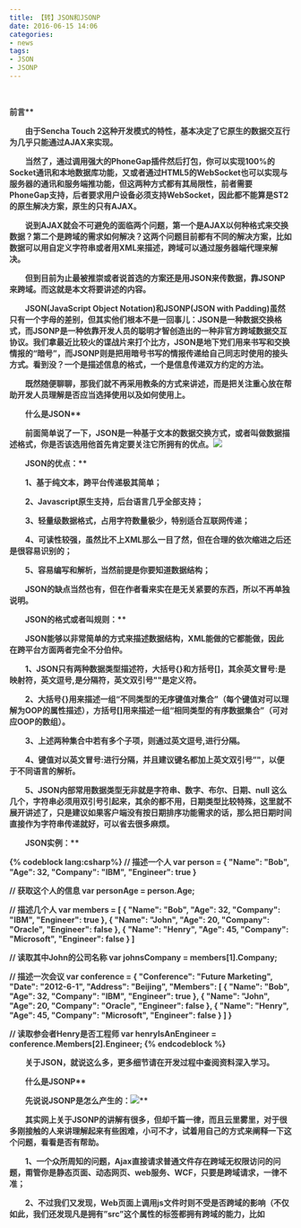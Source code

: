 ```yaml
---
title: 【转】JSON和JSONP
date: 2016-06-15 14:06
categories:
- news
tags:
- JSON
- JSONP
---
```

<!-- more -->
<div style="top: 0px"> 


<strong style="margin: 0px; padding: 0px; color: #333333; font-weight: bold">前言**

　　由于Sencha Touch 2这种开发模式的特性，基本决定了它原生的数据交互行为几乎只能通过AJAX来实现。

　　当然了，通过调用强大的PhoneGap插件然后打包，你可以实现100%的Socket通讯和本地数据库功能，又或者通过HTML5的WebSocket也可以实现与服务器的通讯和服务端推功能，但这两种方式都有其局限性，前者需要PhoneGap支持，后者要求用户设备必须支持WebSocket，因此都不能算是ST2的原生解决方案，原生的只有AJAX。

　　说到AJAX就会不可避免的面临两个问题，第一个是AJAX以何种格式来交换数据？第二个是跨域的需求如何解决？这两个问题目前都有不同的解决方案，比如数据可以用自定义字符串或者用XML来描述，跨域可以通过服务器端代理来解决。

　　但到目前为止最被推崇或者说首选的方案还是用JSON来传数据，靠JSONP来跨域。而这就是本文将要讲述的内容。

　　JSON(JavaScript Object Notation)和JSONP(JSON with Padding)虽然只有一个字母的差别，但其实他们根本不是一回事儿：JSON是一种数据交换格式，而JSONP是一种依靠开发人员的聪明才智创造出的一种非官方跨域数据交互协议。我们拿最近比较火的谍战片来打个比方，JSON是地下党们用来书写和交换情报的“暗号”，而JSONP则是把用暗号书写的情报传递给自己同志时使用的接头方式。看到没？一个是描述信息的格式，一个是信息传递双方约定的方法。

　　既然随便聊聊，那我们就不再采用教条的方式来讲述，而是把关注重心放在帮助开发人员理解是否应当选择使用以及如何使用上。

<strong style="margin: 0px; padding: 0px; color: #333333; font-weight: bold">　　什么是JSON**

　　前面简单说了一下，JSON是一种基于文本的数据交换方式，或者叫做数据描述格式，你是否该选用他首先肯定要关注它所拥有的优点。![](http://pic001.cnblogs.com/images/2012/145819/2012042220142826.jpg)

<strong style="margin: 0px; padding: 0px; color: #333333; font-weight: bold">　　JSON的优点：**

　　1、基于纯文本，跨平台传递极其简单；

　　2、Javascript原生支持，后台语言几乎全部支持；

　　3、轻量级数据格式，占用字符数量极少，特别适合互联网传递；

　　4、可读性较强，虽然比不上XML那么一目了然，但在合理的依次缩进之后还是很容易识别的；

　　5、容易编写和解析，当然前提是你要知道数据结构；

　　JSON的缺点当然也有，但在作者看来实在是无关紧要的东西，所以不再单独说明。

<strong style="margin: 0px; padding: 0px; color: #333333; font-weight: bold">　　JSON的格式或者叫规则：**

　　JSON能够以非常简单的方式来描述数据结构，XML能做的它都能做，因此在跨平台方面两者完全不分伯仲。

　　1、JSON只有两种数据类型描述符，大括号{}和方括号[]，其余英文冒号:是映射符，英文逗号,是分隔符，英文双引号""是定义符。

　　2、大括号{}用来描述一组“不同类型的无序键值对集合”（每个键值对可以理解为OOP的属性描述），方括号[]用来描述一组“相同类型的有序数据集合”（可对应OOP的数组）。

　　3、上述两种集合中若有多个子项，则通过英文逗号,进行分隔。

　　4、键值对以英文冒号:进行分隔，并且建议键名都加上英文双引号”"，以便于不同语言的解析。

　　5、JSON内部常用数据类型无非就是字符串、数字、布尔、日期、null 这么几个，字符串必须用双引号引起来，其余的都不用，日期类型比较特殊，这里就不展开讲述了，只是建议如果客户端没有按日期排序功能需求的话，那么把日期时间直接作为字符串传递就好，可以省去很多麻烦。

<strong style="margin: 0px; padding: 0px; color: #333333; font-weight: bold">　　JSON实例：**

{% codeblock lang:csharp%}
// 描述一个人 
var person = {
    "Name": "Bob",
    "Age": 32,
    "Company": "IBM",
    "Engineer": true
}
 
// 获取这个人的信息 
var personAge = person.Age;
 
// 描述几个人 
var members = [
    {
        "Name": "Bob",
        "Age": 32,
        "Company": "IBM",
        "Engineer": true
    },
    {
        "Name": "John",
        "Age": 20,
        "Company": "Oracle",
        "Engineer": false
    },
    {
        "Name": "Henry",
        "Age": 45,
        "Company": "Microsoft",
        "Engineer": false
    }
]
 
// 读取其中John的公司名称 
var johnsCompany = members[1].Company;
 
// 描述一次会议 
var conference = {
    "Conference": "Future Marketing",
    "Date": "2012-6-1",
    "Address": "Beijing",
    "Members":
    [
        {
            "Name": "Bob",
            "Age": 32,
            "Company": "IBM",
            "Engineer": true
        },
        {
            "Name": "John",
            "Age": 20,
            "Company": "Oracle",
            "Engineer": false
        },
        {
            "Name": "Henry",
            "Age": 45,
            "Company": "Microsoft",
            "Engineer": false
        }
    ]
}
 
// 读取参会者Henry是否工程师 
var henryIsAnEngineer = conference.Members[2].Engineer;
{% endcodeblock %}

　　关于JSON，就说这么多，更多细节请在开发过程中查阅资料深入学习。

<strong style="margin: 0px; padding: 0px; color: #333333; font-weight: bold">　　什么是JSONP**

<strong style="margin: 0px; padding: 0px; color: #333333; font-weight: bold">　　先说说JSONP是怎么产生的：![](http://pic001.cnblogs.com/images/2012/145819/2012042220173342.png)**

　　其实网上关于JSONP的讲解有很多，但却千篇一律，而且云里雾里，对于很多刚接触的人来讲理解起来有些困难，小可不才，试着用自己的方式来阐释一下这个问题，看看是否有帮助。

　　1、一个众所周知的问题，Ajax直接请求普通文件存在跨域无权限访问的问题，甭管你是静态页面、动态网页、web服务、WCF，只要是跨域请求，一律不准；

　　2、不过我们又发现，Web页面上调用js文件时则不受是否跨域的影响（不仅如此，我们还发现凡是拥有”src”这个属性的标签都拥有跨域的能力，比如<script>、<img>、<iframe>）；

　　3、于是可以判断，当前阶段如果想通过纯web端（ActiveX控件、服务端代理、属于未来的HTML5之Websocket等方式不算）跨域访问数据就只有一种可能，那就是在远程服务器上设法把数据装进js格式的文件里，供客户端调用和进一步处理；

　　4、恰巧我们已经知道有一种叫做JSON的纯字符数据格式可以简洁的描述复杂数据，更妙的是JSON还被js原生支持，所以在客户端几乎可以随心所欲的处理这种格式的数据；

　　5、这样子解决方案就呼之欲出了，web客户端通过与调用脚本一模一样的方式，来调用跨域服务器上动态生成的js格式文件（一般以JSON为后缀），显而易见，服务器之所以要动态生成JSON文件，目的就在于把客户端需要的数据装入进去。

　　6、客户端在对JSON文件调用成功之后，也就获得了自己所需的数据，剩下的就是按照自己需求进行处理和展现了，这种获取远程数据的方式看起来非常像AJAX，但其实并不一样。

　　7、为了便于客户端使用数据，逐渐形成了一种非正式传输协议，人们把它称作JSONP，该协议的一个要点就是允许用户传递一个callback参数给服务端，然后服务端返回数据时会将这个callback参数作为函数名来包裹住JSON数据，这样客户端就可以随意定制自己的函数来自动处理返回数据了。

　　如果对于callback参数如何使用还有些模糊的话，我们后面会有具体的实例来讲解。

<strong style="margin: 0px; padding: 0px; color: #333333; font-weight: bold">　　JSONP的客户端具体实现：**

　　不管jQuery也好，ExtJs也罢，又或者是其他支持jsonp的框架，他们幕后所做的工作都是一样的，下面我来循序渐进的说明一下jsonp在客户端的实现：

　　1、我们知道，哪怕跨域js文件中的代码（当然指符合web脚本安全策略的），web页面也是可以无条件执行的。

　　远程服务器remoteserver.com根目录下有个remote.js文件代码如下：

alert('我是远程文件');

　　本地服务器localserver.com下有个jsonp.html页面代码如下：

<span style="font-family: "Courier New"; font-size: 12px; color: #00ff; margin: 0px; padding: 0px"><!</span><span style="font-family: "Courier New"; font-size: 12px; color: #ff0ff; margin: 0px; padding: 0px">DOCTYPE html PUBLIC "-//W3C//DTD XHTML 1.0 Transitional//EN" "http://www.w3.org/TR/xhtml1/DTD/xhtml1-transitional.dtd"</span><span style="font-family: "Courier New"; font-size: 12px; color: #00ff; margin: 0px; padding: 0px">></span>
<span style="font-family: "Courier New"; font-size: 12px; color: #00ff; margin: 0px; padding: 0px"><</span><span style="font-family: "Courier New"; font-size: 12px; color: #8000; margin: 0px; padding: 0px">html </span><span style="font-family: "Courier New"; font-size: 12px; color: #ff00; margin: 0px; padding: 0px">xmlns</span><span style="font-family: "Courier New"; font-size: 12px; color: #00ff; margin: 0px; padding: 0px">="http://www.w3.org/1999/xhtml"</span><span style="font-family: "Courier New"; font-size: 12px; color: #00ff; margin: 0px; padding: 0px">></span>
<span style="font-family: "Courier New"; font-size: 12px; color: #00ff; margin: 0px; padding: 0px"><</span><span style="font-family: "Courier New"; font-size: 12px; color: #8000; margin: 0px; padding: 0px">head</span><span style="font-family: "Courier New"; font-size: 12px; color: #00ff; margin: 0px; padding: 0px">></span>
    <span style="font-family: "Courier New"; font-size: 12px; color: #00ff; margin: 0px; padding: 0px"><</span><span style="font-family: "Courier New"; font-size: 12px; color: #8000; margin: 0px; padding: 0px">title</span><span style="font-family: "Courier New"; font-size: 12px; color: #00ff; margin: 0px; padding: 0px">></</span><span style="font-family: "Courier New"; font-size: 12px; color: #8000; margin: 0px; padding: 0px">title</span><span style="font-family: "Courier New"; font-size: 12px; color: #00ff; margin: 0px; padding: 0px">></span>
    <span style="font-family: "Courier New"; font-size: 12px; color: #00ff; margin: 0px; padding: 0px"><</span><span style="font-family: "Courier New"; font-size: 12px; color: #8000; margin: 0px; padding: 0px">script </span><span style="font-family: "Courier New"; font-size: 12px; color: #ff00; margin: 0px; padding: 0px">type</span><span style="font-family: "Courier New"; font-size: 12px; color: #00ff; margin: 0px; padding: 0px">="text/javascript"</span><span style="font-family: "Courier New"; font-size: 12px; color: #ff00; margin: 0px; padding: 0px"> src</span><span style="font-family: "Courier New"; font-size: 12px; color: #00ff; margin: 0px; padding: 0px">="http://remoteserver.com/remote.js"</span><span style="font-family: "Courier New"; font-size: 12px; color: #00ff; margin: 0px; padding: 0px">></</span><span style="font-family: "Courier New"; font-size: 12px; color: #8000; margin: 0px; padding: 0px">script</span><span style="font-family: "Courier New"; font-size: 12px; color: #00ff; margin: 0px; padding: 0px">></span>
<span style="font-family: "Courier New"; font-size: 12px; color: #00ff; margin: 0px; padding: 0px"></</span><span style="font-family: "Courier New"; font-size: 12px; color: #8000; margin: 0px; padding: 0px">head</span><span style="font-family: "Courier New"; font-size: 12px; color: #00ff; margin: 0px; padding: 0px">></span>
<span style="font-family: "Courier New"; font-size: 12px; color: #00ff; margin: 0px; padding: 0px"><</span><span style="font-family: "Courier New"; font-size: 12px; color: #8000; margin: 0px; padding: 0px">body</span><span style="font-family: "Courier New"; font-size: 12px; color: #00ff; margin: 0px; padding: 0px">></span>
 
<span style="font-family: "Courier New"; font-size: 12px; color: #00ff; margin: 0px; padding: 0px"></</span><span style="font-family: "Courier New"; font-size: 12px; color: #8000; margin: 0px; padding: 0px">body</span><span style="font-family: "Courier New"; font-size: 12px; color: #00ff; margin: 0px; padding: 0px">></span>
<span style="font-family: "Courier New"; font-size: 12px; color: #00ff; margin: 0px; padding: 0px"></</span><span style="font-family: "Courier New"; font-size: 12px; color: #8000; margin: 0px; padding: 0px">html</span><span style="font-family: "Courier New"; font-size: 12px; color: #00ff; margin: 0px; padding: 0px">></span>

　　毫无疑问，页面将会弹出一个提示窗体，显示跨域调用成功。

　　2、现在我们在jsonp.html页面定义一个函数，然后在远程remote.js中传入数据进行调用。

　　jsonp.html页面代码如下：

<span style="font-family: "Courier New"; font-size: 12px; color: #00ff; margin: 0px; padding: 0px"><!</span><span style="font-family: "Courier New"; font-size: 12px; color: #ff0ff; margin: 0px; padding: 0px">DOCTYPE html PUBLIC "-//W3C//DTD XHTML 1.0 Transitional//EN" "http://www.w3.org/TR/xhtml1/DTD/xhtml1-transitional.dtd"</span><span style="font-family: "Courier New"; font-size: 12px; color: #00ff; margin: 0px; padding: 0px">></span>
<span style="font-family: "Courier New"; font-size: 12px; color: #00ff; margin: 0px; padding: 0px"><</span><span style="font-family: "Courier New"; font-size: 12px; color: #8000; margin: 0px; padding: 0px">html </span><span style="font-family: "Courier New"; font-size: 12px; color: #ff00; margin: 0px; padding: 0px">xmlns</span><span style="font-family: "Courier New"; font-size: 12px; color: #00ff; margin: 0px; padding: 0px">="http://www.w3.org/1999/xhtml"</span><span style="font-family: "Courier New"; font-size: 12px; color: #00ff; margin: 0px; padding: 0px">></span>
<span style="font-family: "Courier New"; font-size: 12px; color: #00ff; margin: 0px; padding: 0px"><</span><span style="font-family: "Courier New"; font-size: 12px; color: #8000; margin: 0px; padding: 0px">head</span><span style="font-family: "Courier New"; font-size: 12px; color: #00ff; margin: 0px; padding: 0px">></span>
    <span style="font-family: "Courier New"; font-size: 12px; color: #00ff; margin: 0px; padding: 0px"><</span><span style="font-family: "Courier New"; font-size: 12px; color: #8000; margin: 0px; padding: 0px">title</span><span style="font-family: "Courier New"; font-size: 12px; color: #00ff; margin: 0px; padding: 0px">></</span><span style="font-family: "Courier New"; font-size: 12px; color: #8000; margin: 0px; padding: 0px">title</span><span style="font-family: "Courier New"; font-size: 12px; color: #00ff; margin: 0px; padding: 0px">></span>
    <span style="font-family: "Courier New"; font-size: 12px; color: #00ff; margin: 0px; padding: 0px"><</span><span style="font-family: "Courier New"; font-size: 12px; color: #8000; margin: 0px; padding: 0px">script </span><span style="font-family: "Courier New"; font-size: 12px; color: #ff00; margin: 0px; padding: 0px">type</span><span style="font-family: "Courier New"; font-size: 12px; color: #00ff; margin: 0px; padding: 0px">="text/javascript"</span><span style="font-family: "Courier New"; font-size: 12px; color: #00ff; margin: 0px; padding: 0px">></span>
    <span style="font-family: "Courier New"; font-size: 12px; color: #00ff; margin: 0px; padding: 0px; background-color: #f5f5f5">var</span><span style="font-family: "Courier New"; font-size: 12px; color: #000000; margin: 0px; padding: 0px; background-color: #f5f5f5"> localHandler </span><span style="font-family: "Courier New"; font-size: 12px; color: #000000; margin: 0px; padding: 0px; background-color: #f5f5f5">=</span> <span style="font-family: "Courier New"; font-size: 12px; color: #00ff; margin: 0px; padding: 0px; background-color: #f5f5f5">function</span><span style="font-family: "Courier New"; font-size: 12px; color: #000000; margin: 0px; padding: 0px; background-color: #f5f5f5">(data){
        alert(</span><span style="font-family: "Courier New"; font-size: 12px; color: #000000; margin: 0px; padding: 0px; background-color: #f5f5f5">'</span><span style="font-family: "Courier New"; font-size: 12px; color: #000000; margin: 0px; padding: 0px; background-color: #f5f5f5">我是本地函数，可以被跨域的remote.js文件调用，远程js带来的数据是：</span><span style="font-family: "Courier New"; font-size: 12px; color: #000000; margin: 0px; padding: 0px; background-color: #f5f5f5">'</span> <span style="font-family: "Courier New"; font-size: 12px; color: #000000; margin: 0px; padding: 0px; background-color: #f5f5f5">+</span><span style="font-family: "Courier New"; font-size: 12px; color: #000000; margin: 0px; padding: 0px; background-color: #f5f5f5"> data.result);
    };
    </span><span style="font-family: "Courier New"; font-size: 12px; color: #00ff; margin: 0px; padding: 0px"></</span><span style="font-family: "Courier New"; font-size: 12px; color: #8000; margin: 0px; padding: 0px">script</span><span style="font-family: "Courier New"; font-size: 12px; color: #00ff; margin: 0px; padding: 0px">></span>
    <span style="font-family: "Courier New"; font-size: 12px; color: #00ff; margin: 0px; padding: 0px"><</span><span style="font-family: "Courier New"; font-size: 12px; color: #8000; margin: 0px; padding: 0px">script </span><span style="font-family: "Courier New"; font-size: 12px; color: #ff00; margin: 0px; padding: 0px">type</span><span style="font-family: "Courier New"; font-size: 12px; color: #00ff; margin: 0px; padding: 0px">="text/javascript"</span><span style="font-family: "Courier New"; font-size: 12px; color: #ff00; margin: 0px; padding: 0px"> src</span><span style="font-family: "Courier New"; font-size: 12px; color: #00ff; margin: 0px; padding: 0px">="http://remoteserver.com/remote.js"</span><span style="font-family: "Courier New"; font-size: 12px; color: #00ff; margin: 0px; padding: 0px">></</span><span style="font-family: "Courier New"; font-size: 12px; color: #8000; margin: 0px; padding: 0px">script</span><span style="font-family: "Courier New"; font-size: 12px; color: #00ff; margin: 0px; padding: 0px">></span>
<span style="font-family: "Courier New"; font-size: 12px; color: #00ff; margin: 0px; padding: 0px"></</span><span style="font-family: "Courier New"; font-size: 12px; color: #8000; margin: 0px; padding: 0px">head</span><span style="font-family: "Courier New"; font-size: 12px; color: #00ff; margin: 0px; padding: 0px">></span>
<span style="font-family: "Courier New"; font-size: 12px; color: #00ff; margin: 0px; padding: 0px"><</span><span style="font-family: "Courier New"; font-size: 12px; color: #8000; margin: 0px; padding: 0px">body</span><span style="font-family: "Courier New"; font-size: 12px; color: #00ff; margin: 0px; padding: 0px">></span>
 
<span style="font-family: "Courier New"; font-size: 12px; color: #00ff; margin: 0px; padding: 0px"></</span><span style="font-family: "Courier New"; font-size: 12px; color: #8000; margin: 0px; padding: 0px">body</span><span style="font-family: "Courier New"; font-size: 12px; color: #00ff; margin: 0px; padding: 0px">></span>
<span style="font-family: "Courier New"; font-size: 12px; color: #00ff; margin: 0px; padding: 0px"></</span><span style="font-family: "Courier New"; font-size: 12px; color: #8000; margin: 0px; padding: 0px">html</span><span style="font-family: "Courier New"; font-size: 12px; color: #00ff; margin: 0px; padding: 0px">></span>

　　remote.js文件代码如下：

localHandler({"result":"我是远程js带来的数据"});

　　运行之后查看结果，页面成功弹出提示窗口，显示本地函数被跨域的远程js调用成功，并且还接收到了远程js带来的数据。很欣喜，跨域远程获取数据的目的基本实现了，但是又一个问题出现了，我怎么让远程js知道它应该调用的本地函数叫什么名字呢？毕竟是jsonp的服务者都要面对很多服务对象，而这些服务对象各自的本地函数都不相同啊？我们接着往下看。

　　3、聪明的开发者很容易想到，只要服务端提供的js脚本是动态生成的就行了呗，这样调用者可以传一个参数过去告诉服务端“我想要一段调用XXX函数的js代码，请你返回给我”，于是服务器就可以按照客户端的需求来生成js脚本并响应了。

　　看jsonp.html页面的代码：

<span style="font-family: "Courier New"; font-size: 12px; color: #00ff; margin: 0px; padding: 0px"><!</span><span style="font-family: "Courier New"; font-size: 12px; color: #ff0ff; margin: 0px; padding: 0px">DOCTYPE html PUBLIC "-//W3C//DTD XHTML 1.0 Transitional//EN" "http://www.w3.org/TR/xhtml1/DTD/xhtml1-transitional.dtd"</span><span style="font-family: "Courier New"; font-size: 12px; color: #00ff; margin: 0px; padding: 0px">></span>
<span style="font-family: "Courier New"; font-size: 12px; color: #00ff; margin: 0px; padding: 0px"><</span><span style="font-family: "Courier New"; font-size: 12px; color: #8000; margin: 0px; padding: 0px">html </span><span style="font-family: "Courier New"; font-size: 12px; color: #ff00; margin: 0px; padding: 0px">xmlns</span><span style="font-family: "Courier New"; font-size: 12px; color: #00ff; margin: 0px; padding: 0px">="http://www.w3.org/1999/xhtml"</span><span style="font-family: "Courier New"; font-size: 12px; color: #00ff; margin: 0px; padding: 0px">></span>
<span style="font-family: "Courier New"; font-size: 12px; color: #00ff; margin: 0px; padding: 0px"><</span><span style="font-family: "Courier New"; font-size: 12px; color: #8000; margin: 0px; padding: 0px">head</span><span style="font-family: "Courier New"; font-size: 12px; color: #00ff; margin: 0px; padding: 0px">></span>
    <span style="font-family: "Courier New"; font-size: 12px; color: #00ff; margin: 0px; padding: 0px"><</span><span style="font-family: "Courier New"; font-size: 12px; color: #8000; margin: 0px; padding: 0px">title</span><span style="font-family: "Courier New"; font-size: 12px; color: #00ff; margin: 0px; padding: 0px">></</span><span style="font-family: "Courier New"; font-size: 12px; color: #8000; margin: 0px; padding: 0px">title</span><span style="font-family: "Courier New"; font-size: 12px; color: #00ff; margin: 0px; padding: 0px">></span>
    <span style="font-family: "Courier New"; font-size: 12px; color: #00ff; margin: 0px; padding: 0px"><</span><span style="font-family: "Courier New"; font-size: 12px; color: #8000; margin: 0px; padding: 0px">script </span><span style="font-family: "Courier New"; font-size: 12px; color: #ff00; margin: 0px; padding: 0px">type</span><span style="font-family: "Courier New"; font-size: 12px; color: #00ff; margin: 0px; padding: 0px">="text/javascript"</span><span style="font-family: "Courier New"; font-size: 12px; color: #00ff; margin: 0px; padding: 0px">></span>
    <span style="font-family: "Courier New"; font-size: 12px; color: #0800; margin: 0px; padding: 0px; background-color: #f5f5f5">//</span><span style="font-family: "Courier New"; font-size: 12px; color: #0800; margin: 0px; padding: 0px; background-color: #f5f5f5"> 得到航班信息查询结果后的回调函数</span>
    <span style="font-family: "Courier New"; font-size: 12px; color: #00ff; margin: 0px; padding: 0px; background-color: #f5f5f5">var</span><span style="font-family: "Courier New"; font-size: 12px; color: #000000; margin: 0px; padding: 0px; background-color: #f5f5f5"> flightHandler </span><span style="font-family: "Courier New"; font-size: 12px; color: #000000; margin: 0px; padding: 0px; background-color: #f5f5f5">=</span> <span style="font-family: "Courier New"; font-size: 12px; color: #00ff; margin: 0px; padding: 0px; background-color: #f5f5f5">function</span><span style="font-family: "Courier New"; font-size: 12px; color: #000000; margin: 0px; padding: 0px; background-color: #f5f5f5">(data){
        alert(</span><span style="font-family: "Courier New"; font-size: 12px; color: #000000; margin: 0px; padding: 0px; background-color: #f5f5f5">'</span><span style="font-family: "Courier New"; font-size: 12px; color: #000000; margin: 0px; padding: 0px; background-color: #f5f5f5">你查询的航班结果是：票价 </span><span style="font-family: "Courier New"; font-size: 12px; color: #000000; margin: 0px; padding: 0px; background-color: #f5f5f5">'</span> <span style="font-family: "Courier New"; font-size: 12px; color: #000000; margin: 0px; padding: 0px; background-color: #f5f5f5">+</span><span style="font-family: "Courier New"; font-size: 12px; color: #000000; margin: 0px; padding: 0px; background-color: #f5f5f5"> data.price </span><span style="font-family: "Courier New"; font-size: 12px; color: #000000; margin: 0px; padding: 0px; background-color: #f5f5f5">+</span> <span style="font-family: "Courier New"; font-size: 12px; color: #000000; margin: 0px; padding: 0px; background-color: #f5f5f5">'</span><span style="font-family: "Courier New"; font-size: 12px; color: #000000; margin: 0px; padding: 0px; background-color: #f5f5f5"> 元，</span><span style="font-family: "Courier New"; font-size: 12px; color: #000000; margin: 0px; padding: 0px; background-color: #f5f5f5">'</span> <span style="font-family: "Courier New"; font-size: 12px; color: #000000; margin: 0px; padding: 0px; background-color: #f5f5f5">+</span> <span style="font-family: "Courier New"; font-size: 12px; color: #000000; margin: 0px; padding: 0px; background-color: #f5f5f5">'</span><span style="font-family: "Courier New"; font-size: 12px; color: #000000; margin: 0px; padding: 0px; background-color: #f5f5f5">余票 </span><span style="font-family: "Courier New"; font-size: 12px; color: #000000; margin: 0px; padding: 0px; background-color: #f5f5f5">'</span> <span style="font-family: "Courier New"; font-size: 12px; color: #000000; margin: 0px; padding: 0px; background-color: #f5f5f5">+</span><span style="font-family: "Courier New"; font-size: 12px; color: #000000; margin: 0px; padding: 0px; background-color: #f5f5f5"> data.tickets </span><span style="font-family: "Courier New"; font-size: 12px; color: #000000; margin: 0px; padding: 0px; background-color: #f5f5f5">+</span> <span style="font-family: "Courier New"; font-size: 12px; color: #000000; margin: 0px; padding: 0px; background-color: #f5f5f5">'</span><span style="font-family: "Courier New"; font-size: 12px; color: #000000; margin: 0px; padding: 0px; background-color: #f5f5f5"> 张。</span><span style="font-family: "Courier New"; font-size: 12px; color: #000000; margin: 0px; padding: 0px; background-color: #f5f5f5">'</span><span style="font-family: "Courier New"; font-size: 12px; color: #000000; margin: 0px; padding: 0px; background-color: #f5f5f5">);
    };
    </span><span style="font-family: "Courier New"; font-size: 12px; color: #0800; margin: 0px; padding: 0px; background-color: #f5f5f5">//</span><span style="font-family: "Courier New"; font-size: 12px; color: #0800; margin: 0px; padding: 0px; background-color: #f5f5f5"> 提供jsonp服务的url地址（不管是什么类型的地址，最终生成的返回值都是一段javascript代码）</span>
    <span style="font-family: "Courier New"; font-size: 12px; color: #00ff; margin: 0px; padding: 0px; background-color: #f5f5f5">var</span><span style="font-family: "Courier New"; font-size: 12px; color: #000000; margin: 0px; padding: 0px; background-color: #f5f5f5"> url </span><span style="font-family: "Courier New"; font-size: 12px; color: #000000; margin: 0px; padding: 0px; background-color: #f5f5f5">=</span> <span style="font-family: "Courier New"; font-size: 12px; color: #000000; margin: 0px; padding: 0px; background-color: #f5f5f5">"</span><span style="font-family: "Courier New"; font-size: 12px; color: #000000; margin: 0px; padding: 0px; background-color: #f5f5f5">http://flightQuery.com/jsonp/flightResult.aspx?code=CA1998&callback=flightHandler</span><span style="font-family: "Courier New"; font-size: 12px; color: #000000; margin: 0px; padding: 0px; background-color: #f5f5f5">"</span><span style="font-family: "Courier New"; font-size: 12px; color: #000000; margin: 0px; padding: 0px; background-color: #f5f5f5">;
    </span><span style="font-family: "Courier New"; font-size: 12px; color: #0800; margin: 0px; padding: 0px; background-color: #f5f5f5">//</span><span style="font-family: "Courier New"; font-size: 12px; color: #0800; margin: 0px; padding: 0px; background-color: #f5f5f5"> 创建script标签，设置其属性</span>
    <span style="font-family: "Courier New"; font-size: 12px; color: #00ff; margin: 0px; padding: 0px; background-color: #f5f5f5">var</span><span style="font-family: "Courier New"; font-size: 12px; color: #000000; margin: 0px; padding: 0px; background-color: #f5f5f5"> script </span><span style="font-family: "Courier New"; font-size: 12px; color: #000000; margin: 0px; padding: 0px; background-color: #f5f5f5">=</span><span style="font-family: "Courier New"; font-size: 12px; color: #000000; margin: 0px; padding: 0px; background-color: #f5f5f5"> document.createElement(</span><span style="font-family: "Courier New"; font-size: 12px; color: #000000; margin: 0px; padding: 0px; background-color: #f5f5f5">'</span><span style="font-family: "Courier New"; font-size: 12px; color: #000000; margin: 0px; padding: 0px; background-color: #f5f5f5">script</span><span style="font-family: "Courier New"; font-size: 12px; color: #000000; margin: 0px; padding: 0px; background-color: #f5f5f5">'</span><span style="font-family: "Courier New"; font-size: 12px; color: #000000; margin: 0px; padding: 0px; background-color: #f5f5f5">);
    script.setAttribute(</span><span style="font-family: "Courier New"; font-size: 12px; color: #000000; margin: 0px; padding: 0px; background-color: #f5f5f5">'</span><span style="font-family: "Courier New"; font-size: 12px; color: #000000; margin: 0px; padding: 0px; background-color: #f5f5f5">src</span><span style="font-family: "Courier New"; font-size: 12px; color: #000000; margin: 0px; padding: 0px; background-color: #f5f5f5">'</span><span style="font-family: "Courier New"; font-size: 12px; color: #000000; margin: 0px; padding: 0px; background-color: #f5f5f5">, url);
    </span><span style="font-family: "Courier New"; font-size: 12px; color: #0800; margin: 0px; padding: 0px; background-color: #f5f5f5">//</span><span style="font-family: "Courier New"; font-size: 12px; color: #0800; margin: 0px; padding: 0px; background-color: #f5f5f5"> 把script标签加入head，此时调用开始</span>
<span style="font-family: "Courier New"; font-size: 12px; color: #000000; margin: 0px; padding: 0px; background-color: #f5f5f5">    document.getElementsByTagName(</span><span style="font-family: "Courier New"; font-size: 12px; color: #000000; margin: 0px; padding: 0px; background-color: #f5f5f5">'</span><span style="font-family: "Courier New"; font-size: 12px; color: #000000; margin: 0px; padding: 0px; background-color: #f5f5f5">head</span><span style="font-family: "Courier New"; font-size: 12px; color: #000000; margin: 0px; padding: 0px; background-color: #f5f5f5">'</span><span style="font-family: "Courier New"; font-size: 12px; color: #000000; margin: 0px; padding: 0px; background-color: #f5f5f5">)[</span><span style="font-family: "Courier New"; font-size: 12px; color: #000000; margin: 0px; padding: 0px; background-color: #f5f5f5">0</span><span style="font-family: "Courier New"; font-size: 12px; color: #000000; margin: 0px; padding: 0px; background-color: #f5f5f5">].appendChild(script);
    </span><span style="font-family: "Courier New"; font-size: 12px; color: #00ff; margin: 0px; padding: 0px"></</span><span style="font-family: "Courier New"; font-size: 12px; color: #8000; margin: 0px; padding: 0px">script</span><span style="font-family: "Courier New"; font-size: 12px; color: #00ff; margin: 0px; padding: 0px">></span>
<span style="font-family: "Courier New"; font-size: 12px; color: #00ff; margin: 0px; padding: 0px"></</span><span style="font-family: "Courier New"; font-size: 12px; color: #8000; margin: 0px; padding: 0px">head</span><span style="font-family: "Courier New"; font-size: 12px; color: #00ff; margin: 0px; padding: 0px">></span>
<span style="font-family: "Courier New"; font-size: 12px; color: #00ff; margin: 0px; padding: 0px"><</span><span style="font-family: "Courier New"; font-size: 12px; color: #8000; margin: 0px; padding: 0px">body</span><span style="font-family: "Courier New"; font-size: 12px; color: #00ff; margin: 0px; padding: 0px">></span>
 
<span style="font-family: "Courier New"; font-size: 12px; color: #00ff; margin: 0px; padding: 0px"></</span><span style="font-family: "Courier New"; font-size: 12px; color: #8000; margin: 0px; padding: 0px">body</span><span style="font-family: "Courier New"; font-size: 12px; color: #00ff; margin: 0px; padding: 0px">></span>
<span style="font-family: "Courier New"; font-size: 12px; color: #00ff; margin: 0px; padding: 0px"></</span><span style="font-family: "Courier New"; font-size: 12px; color: #8000; margin: 0px; padding: 0px">html</span><span style="font-family: "Courier New"; font-size: 12px; color: #00ff; margin: 0px; padding: 0px">></span>

　　这次的代码变化比较大，不再直接把远程js文件写死，而是编码实现动态查询，而这也正是jsonp客户端实现的核心部分，本例中的重点也就在于如何完成jsonp调用的全过程。

　　我们看到调用的url中传递了一个code参数，告诉服务器我要查的是CA1998次航班的信息，而callback参数则告诉服务器，我的本地回调函数叫做flightHandler，所以请把查询结果传入这个函数中进行调用。

　　OK，服务器很聪明，这个叫做flightResult.aspx的页面生成了一段这样的代码提供给jsonp.html（服务端的实现这里就不演示了，与你选用的语言无关，说到底就是拼接字符串）：

<span style="font-family: "Courier New"; font-size: 12px; color: #000000; margin: 0px; padding: 0px">flightHandler({
    "code": "CA1998",
    "price": 1780,
    "tickets": 5
});</span>

　　我们看到，传递给flightHandler函数的是一个json，它描述了航班的基本信息。运行一下页面，成功弹出提示窗口，jsonp的执行全过程顺利完成！

　　4、到这里为止的话，相信你已经能够理解jsonp的客户端实现原理了吧？剩下的就是如何把代码封装一下，以便于与用户界面交互，从而实现多次和重复调用。

　　什么？你用的是jQuery，想知道jQuery如何实现jsonp调用？好吧，那我就好人做到底，再给你一段jQuery使用jsonp的代码（我们依然沿用上面那个航班信息查询的例子，假定返回jsonp结果不变）：

<span style="font-family: "Courier New"; font-size: 12px; color: #00ff; margin: 0px; padding: 0px"><!</span><span style="font-family: "Courier New"; font-size: 12px; color: #ff0ff; margin: 0px; padding: 0px">DOCTYPE html PUBLIC "-//W3C//DTD XHTML 1.0 Transitional//EN" "http://www.w3.org/TR/xhtml1/DTD/xhtml1-transitional.dtd"</span><span style="font-family: "Courier New"; font-size: 12px; color: #00ff; margin: 0px; padding: 0px">></span>
 <span style="font-family: "Courier New"; font-size: 12px; color: #00ff; margin: 0px; padding: 0px"><</span><span style="font-family: "Courier New"; font-size: 12px; color: #8000; margin: 0px; padding: 0px">html </span><span style="font-family: "Courier New"; font-size: 12px; color: #ff00; margin: 0px; padding: 0px">xmlns</span><span style="font-family: "Courier New"; font-size: 12px; color: #00ff; margin: 0px; padding: 0px">="http://www.w3.org/1999/xhtml"</span> <span style="font-family: "Courier New"; font-size: 12px; color: #00ff; margin: 0px; padding: 0px">></span>
 <span style="font-family: "Courier New"; font-size: 12px; color: #00ff; margin: 0px; padding: 0px"><</span><span style="font-family: "Courier New"; font-size: 12px; color: #8000; margin: 0px; padding: 0px">head</span><span style="font-family: "Courier New"; font-size: 12px; color: #00ff; margin: 0px; padding: 0px">></span>
     <span style="font-family: "Courier New"; font-size: 12px; color: #00ff; margin: 0px; padding: 0px"><</span><span style="font-family: "Courier New"; font-size: 12px; color: #8000; margin: 0px; padding: 0px">title</span><span style="font-family: "Courier New"; font-size: 12px; color: #00ff; margin: 0px; padding: 0px">></span>Untitled Page<span style="font-family: "Courier New"; font-size: 12px; color: #00ff; margin: 0px; padding: 0px"></</span><span style="font-family: "Courier New"; font-size: 12px; color: #8000; margin: 0px; padding: 0px">title</span><span style="font-family: "Courier New"; font-size: 12px; color: #00ff; margin: 0px; padding: 0px">></span>
      <span style="font-family: "Courier New"; font-size: 12px; color: #00ff; margin: 0px; padding: 0px"><</span><span style="font-family: "Courier New"; font-size: 12px; color: #8000; margin: 0px; padding: 0px">script </span><span style="font-family: "Courier New"; font-size: 12px; color: #ff00; margin: 0px; padding: 0px">type</span><span style="font-family: "Courier New"; font-size: 12px; color: #00ff; margin: 0px; padding: 0px">="text/javascript"</span><span style="font-family: "Courier New"; font-size: 12px; color: #ff00; margin: 0px; padding: 0px"> src</span><span style="font-family: "Courier New"; font-size: 12px; color: #00ff; margin: 0px; padding: 0px">=jquery.min.js"</span><span style="font-family: "Courier New"; font-size: 12px; color: #00ff; margin: 0px; padding: 0px">></</span><span style="font-family: "Courier New"; font-size: 12px; color: #8000; margin: 0px; padding: 0px">script</span><span style="font-family: "Courier New"; font-size: 12px; color: #00ff; margin: 0px; padding: 0px">></span>
      <span style="font-family: "Courier New"; font-size: 12px; color: #00ff; margin: 0px; padding: 0px"><</span><span style="font-family: "Courier New"; font-size: 12px; color: #8000; margin: 0px; padding: 0px">script </span><span style="font-family: "Courier New"; font-size: 12px; color: #ff00; margin: 0px; padding: 0px">type</span><span style="font-family: "Courier New"; font-size: 12px; color: #00ff; margin: 0px; padding: 0px">="text/javascript"</span><span style="font-family: "Courier New"; font-size: 12px; color: #00ff; margin: 0px; padding: 0px">></span><span style="font-family: "Courier New"; font-size: 12px; color: #000000; margin: 0px; padding: 0px; background-color: #f5f5f5">
     jQuery(document).ready(</span><span style="font-family: "Courier New"; font-size: 12px; color: #00ff; margin: 0px; padding: 0px; background-color: #f5f5f5">function</span><span style="font-family: "Courier New"; font-size: 12px; color: #000000; margin: 0px; padding: 0px; background-color: #f5f5f5">(){
        $.ajax({
             type: </span><span style="font-family: "Courier New"; font-size: 12px; color: #000000; margin: 0px; padding: 0px; background-color: #f5f5f5">"</span><span style="font-family: "Courier New"; font-size: 12px; color: #000000; margin: 0px; padding: 0px; background-color: #f5f5f5">get</span><span style="font-family: "Courier New"; font-size: 12px; color: #000000; margin: 0px; padding: 0px; background-color: #f5f5f5">"</span><span style="font-family: "Courier New"; font-size: 12px; color: #000000; margin: 0px; padding: 0px; background-color: #f5f5f5">,
             async: </span><span style="font-family: "Courier New"; font-size: 12px; color: #00ff; margin: 0px; padding: 0px; background-color: #f5f5f5">false</span><span style="font-family: "Courier New"; font-size: 12px; color: #000000; margin: 0px; padding: 0px; background-color: #f5f5f5">,
             url: </span><span style="font-family: "Courier New"; font-size: 12px; color: #000000; margin: 0px; padding: 0px; background-color: #f5f5f5">"</span><span style="font-family: "Courier New"; font-size: 12px; color: #000000; margin: 0px; padding: 0px; background-color: #f5f5f5">http://flightQuery.com/jsonp/flightResult.aspx?code=CA1998</span><span style="font-family: "Courier New"; font-size: 12px; color: #000000; margin: 0px; padding: 0px; background-color: #f5f5f5">"</span><span style="font-family: "Courier New"; font-size: 12px; color: #000000; margin: 0px; padding: 0px; background-color: #f5f5f5">,
             dataType: </span><span style="font-family: "Courier New"; font-size: 12px; color: #000000; margin: 0px; padding: 0px; background-color: #f5f5f5">"</span><span style="font-family: "Courier New"; font-size: 12px; color: #000000; margin: 0px; padding: 0px; background-color: #f5f5f5">jsonp</span><span style="font-family: "Courier New"; font-size: 12px; color: #000000; margin: 0px; padding: 0px; background-color: #f5f5f5">"</span><span style="font-family: "Courier New"; font-size: 12px; color: #000000; margin: 0px; padding: 0px; background-color: #f5f5f5">,
             jsonp: </span><span style="font-family: "Courier New"; font-size: 12px; color: #000000; margin: 0px; padding: 0px; background-color: #f5f5f5">"</span><span style="font-family: "Courier New"; font-size: 12px; color: #000000; margin: 0px; padding: 0px; background-color: #f5f5f5">callback</span><span style="font-family: "Courier New"; font-size: 12px; color: #000000; margin: 0px; padding: 0px; background-color: #f5f5f5">"</span><span style="font-family: "Courier New"; font-size: 12px; color: #000000; margin: 0px; padding: 0px; background-color: #f5f5f5">,</span><span style="font-family: "Courier New"; font-size: 12px; color: #0800; margin: 0px; padding: 0px; background-color: #f5f5f5">//</span><span style="font-family: "Courier New"; font-size: 12px; color: #0800; margin: 0px; padding: 0px; background-color: #f5f5f5">传递给请求处理程序或页面的，用以获得jsonp回调函数名的参数名(一般默认为:callback)</span>
<span style="font-family: "Courier New"; font-size: 12px; color: #000000; margin: 0px; padding: 0px; background-color: #f5f5f5">             jsonpCallback:</span><span style="font-family: "Courier New"; font-size: 12px; color: #000000; margin: 0px; padding: 0px; background-color: #f5f5f5">"</span><span style="font-family: "Courier New"; font-size: 12px; color: #000000; margin: 0px; padding: 0px; background-color: #f5f5f5">flightHandler</span><span style="font-family: "Courier New"; font-size: 12px; color: #000000; margin: 0px; padding: 0px; background-color: #f5f5f5">"</span><span style="font-family: "Courier New"; font-size: 12px; color: #000000; margin: 0px; padding: 0px; background-color: #f5f5f5">,</span><span style="font-family: "Courier New"; font-size: 12px; color: #0800; margin: 0px; padding: 0px; background-color: #f5f5f5">//</span><span style="font-family: "Courier New"; font-size: 12px; color: #0800; margin: 0px; padding: 0px; background-color: #f5f5f5">自定义的jsonp回调函数名称，默认为jQuery自动生成的随机函数名，也可以写"?"，jQuery会自动为你处理数据</span>
<span style="font-family: "Courier New"; font-size: 12px; color: #000000; margin: 0px; padding: 0px; background-color: #f5f5f5">             success: </span><span style="font-family: "Courier New"; font-size: 12px; color: #00ff; margin: 0px; padding: 0px; background-color: #f5f5f5">function</span><span style="font-family: "Courier New"; font-size: 12px; color: #000000; margin: 0px; padding: 0px; background-color: #f5f5f5">(json){
                 alert(</span><span style="font-family: "Courier New"; font-size: 12px; color: #000000; margin: 0px; padding: 0px; background-color: #f5f5f5">'</span><span style="font-family: "Courier New"; font-size: 12px; color: #000000; margin: 0px; padding: 0px; background-color: #f5f5f5">您查询到航班信息：票价： </span><span style="font-family: "Courier New"; font-size: 12px; color: #000000; margin: 0px; padding: 0px; background-color: #f5f5f5">'</span> <span style="font-family: "Courier New"; font-size: 12px; color: #000000; margin: 0px; padding: 0px; background-color: #f5f5f5">+</span><span style="font-family: "Courier New"; font-size: 12px; color: #000000; margin: 0px; padding: 0px; background-color: #f5f5f5"> json.price </span><span style="font-family: "Courier New"; font-size: 12px; color: #000000; margin: 0px; padding: 0px; background-color: #f5f5f5">+</span> <span style="font-family: "Courier New"; font-size: 12px; color: #000000; margin: 0px; padding: 0px; background-color: #f5f5f5">'</span><span style="font-family: "Courier New"; font-size: 12px; color: #000000; margin: 0px; padding: 0px; background-color: #f5f5f5"> 元，余票： </span><span style="font-family: "Courier New"; font-size: 12px; color: #000000; margin: 0px; padding: 0px; background-color: #f5f5f5">'</span> <span style="font-family: "Courier New"; font-size: 12px; color: #000000; margin: 0px; padding: 0px; background-color: #f5f5f5">+</span><span style="font-family: "Courier New"; font-size: 12px; color: #000000; margin: 0px; padding: 0px; background-color: #f5f5f5"> json.tickets </span><span style="font-family: "Courier New"; font-size: 12px; color: #000000; margin: 0px; padding: 0px; background-color: #f5f5f5">+</span> <span style="font-family: "Courier New"; font-size: 12px; color: #000000; margin: 0px; padding: 0px; background-color: #f5f5f5">'</span><span style="font-family: "Courier New"; font-size: 12px; color: #000000; margin: 0px; padding: 0px; background-color: #f5f5f5"> 张。</span><span style="font-family: "Courier New"; font-size: 12px; color: #000000; margin: 0px; padding: 0px; background-color: #f5f5f5">'</span><span style="font-family: "Courier New"; font-size: 12px; color: #000000; margin: 0px; padding: 0px; background-color: #f5f5f5">);
             },
             error: </span><span style="font-family: "Courier New"; font-size: 12px; color: #00ff; margin: 0px; padding: 0px; background-color: #f5f5f5">function</span><span style="font-family: "Courier New"; font-size: 12px; color: #000000; margin: 0px; padding: 0px; background-color: #f5f5f5">(){
                 alert(</span><span style="font-family: "Courier New"; font-size: 12px; color: #000000; margin: 0px; padding: 0px; background-color: #f5f5f5">'</span><span style="font-family: "Courier New"; font-size: 12px; color: #000000; margin: 0px; padding: 0px; background-color: #f5f5f5">fail</span><span style="font-family: "Courier New"; font-size: 12px; color: #000000; margin: 0px; padding: 0px; background-color: #f5f5f5">'</span><span style="font-family: "Courier New"; font-size: 12px; color: #000000; margin: 0px; padding: 0px; background-color: #f5f5f5">);
             }
         });
     });
     </span><span style="font-family: "Courier New"; font-size: 12px; color: #00ff; margin: 0px; padding: 0px"></</span><span style="font-family: "Courier New"; font-size: 12px; color: #8000; margin: 0px; padding: 0px">script</span><span style="font-family: "Courier New"; font-size: 12px; color: #00ff; margin: 0px; padding: 0px">></span>
     <span style="font-family: "Courier New"; font-size: 12px; color: #00ff; margin: 0px; padding: 0px"></</span><span style="font-family: "Courier New"; font-size: 12px; color: #8000; margin: 0px; padding: 0px">head</span><span style="font-family: "Courier New"; font-size: 12px; color: #00ff; margin: 0px; padding: 0px">></span>
  <span style="font-family: "Courier New"; font-size: 12px; color: #00ff; margin: 0px; padding: 0px"><</span><span style="font-family: "Courier New"; font-size: 12px; color: #8000; margin: 0px; padding: 0px">body</span><span style="font-family: "Courier New"; font-size: 12px; color: #00ff; margin: 0px; padding: 0px">></span>
  <span style="font-family: "Courier New"; font-size: 12px; color: #00ff; margin: 0px; padding: 0px"></</span><span style="font-family: "Courier New"; font-size: 12px; color: #8000; margin: 0px; padding: 0px">body</span><span style="font-family: "Courier New"; font-size: 12px; color: #00ff; margin: 0px; padding: 0px">></span>
 <span style="font-family: "Courier New"; font-size: 12px; color: #00ff; margin: 0px; padding: 0px"></</span><span style="font-family: "Courier New"; font-size: 12px; color: #8000; margin: 0px; padding: 0px">html</span><span style="font-family: "Courier New"; font-size: 12px; color: #00ff; margin: 0px; padding: 0px">></span>

　　是不是有点奇怪？为什么我这次没有写flightHandler这个函数呢？而且竟然也运行成功了！哈哈，这就是jQuery的功劳了，jquery在处理jsonp类型的ajax时（还是忍不住吐槽，虽然jquery也把jsonp归入了ajax，但其实它们真的不是一回事儿），自动帮你生成回调函数并把数据取出来供success属性方法来调用，是不是很爽呀？

　　好啦，写到这里，我已经无力再写下去，又困又累，得赶紧睡觉。朋友们要是看这不错，觉得有启发，给点个“推荐”呗！由于实在比较简单，所以就不再提供demo源码下载了。

　　没想到上了博客园的头条推荐。看到大家对这篇文章的认可和评论，还是很开心的，这里针对ajax与jsonp的异同再做一些补充说明：

<strong style="margin: 0px; padding: 0px; color: #333333; font-weight: bold">　　4月20日下午补充**

　　1、ajax和jsonp这两种技术在调用方式上“看起来”很像，目的也一样，都是请求一个url，然后把服务器返回的数据进行处理，因此jquery和ext等框架都把jsonp作为ajax的一种形式进行了封装；

　　2、但ajax和jsonp其实本质上是不同的东西。ajax的核心是通过XmlHttpRequest获取非本页内容，而jsonp的核心则是动态添加<script>标签来调用服务器提供的js脚本。

　　3、所以说，其实ajax与jsonp的区别不在于是否跨域，ajax通过服务端代理一样可以实现跨域，jsonp本身也不排斥同域的数据的获取。

　　4、还有就是，jsonp是一种方式或者说非强制性协议，如同ajax一样，它也不一定非要用json格式来传递数据，如果你愿意，字符串都行，只不过这样不利于用jsonp提供公开服务。

　　总而言之，jsonp不是ajax的一个特例，哪怕jquery等巨头把jsonp封装进了ajax，也不能改变这一点！

转载自：[http://www.cnblogs.com/dowinning/archive/2012/04/19/json-jsonp-jquery.html](http://www.cnblogs.com/dowinning/archive/2012/04/19/json-jsonp-jquery.html)

</strong></strong></strong></strong></strong></strong></strong></strong></strong></div>
